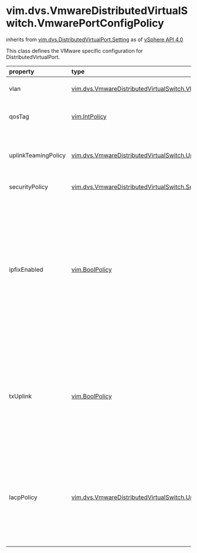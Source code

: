 vim.dvs.VmwareDistributedVirtualSwitch.VmwarePortConfigPolicy
=============================================================
inherits from [vim.dvs.DistributedVirtualPort.Setting](docs/vim.dvs.DistributedVirtualPort.Setting.md)
as of [vSphere API 4.0](vim.version.md#vim.version.version5)


This class defines the VMware specific configuration for   DistributedVirtualPort.

| property | type | optional | priv | desc |
|:---------|:-----|:---------|:-----|:-----|
| vlan | [vim.dvs.VmwareDistributedVirtualSwitch.VlanSpec](vim.dvs.VmwareDistributedVirtualSwitch.VlanSpec.md "vim.dvs.VmwareDistributedVirtualSwitch.VlanSpec") | true | None | The VLAN Specification of the port. |
| qosTag | [vim.IntPolicy](vim.IntPolicy.md "vim.IntPolicy") | true | None | deprecated  As of vSphere API 5.0 |
| uplinkTeamingPolicy | [vim.dvs.VmwareDistributedVirtualSwitch.UplinkPortTeamingPolicy](vim.dvs.VmwareDistributedVirtualSwitch.UplinkPortTeamingPolicy.md "vim.dvs.VmwareDistributedVirtualSwitch.UplinkPortTeamingPolicy") | true | None | The uplink teaming policy. This property is ignored for uplink   ports. |
| securityPolicy | [vim.dvs.VmwareDistributedVirtualSwitch.SecurityPolicy](vim.dvs.VmwareDistributedVirtualSwitch.SecurityPolicy.md "vim.dvs.VmwareDistributedVirtualSwitch.SecurityPolicy") | true | None | The security policy. |
| ipfixEnabled | [vim.BoolPolicy](vim.BoolPolicy.md "vim.BoolPolicy") | true | None | True if ipfix monitoring is enabled. To successfully enable ipfix   monitoring, the switch must have an assigned   <a href="vim.DistributedVirtualSwitch.ConfigInfo.md#switchIpAddress">IP address</a>   and an appropriately populated   <a href="vim.dvs.VmwareDistributedVirtualSwitch.ConfigInfo.md#ipfixConfig">ipfix configuration</a>   that specifies a collector IP address and port. |
| txUplink | [vim.BoolPolicy](vim.BoolPolicy.md "vim.BoolPolicy") | true | None | If true, a copy of packets sent to the switch will always be forwarded to    an uplink in addition to the regular packet forwarded done by the switch. |
| lacpPolicy | [vim.dvs.VmwareDistributedVirtualSwitch.UplinkLacpPolicy](vim.dvs.VmwareDistributedVirtualSwitch.UplinkLacpPolicy.md "vim.dvs.VmwareDistributedVirtualSwitch.UplinkLacpPolicy") | true | None | Link Aggregation Control Protocol policy.   This policy is ignored on non-uplink portgroups.   Setting this policy at port level is not supported. |


